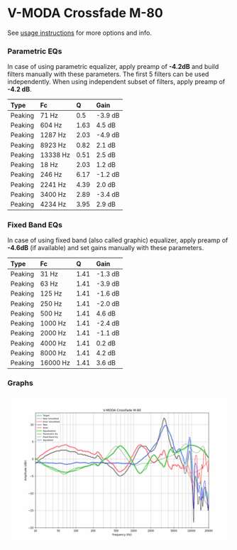 # V-MODA Crossfade M-80
See [usage instructions](https://github.com/jaakkopasanen/AutoEq#usage) for more options and info.

### Parametric EQs
In case of using parametric equalizer, apply preamp of **-4.2dB** and build filters manually
with these parameters. The first 5 filters can be used independently.
When using independent subset of filters, apply preamp of **-4.2 dB**.

| Type    | Fc       |    Q | Gain    |
|:--------|:---------|:-----|:--------|
| Peaking | 71 Hz    | 0.5  | -3.9 dB |
| Peaking | 604 Hz   | 1.63 | 4.5 dB  |
| Peaking | 1287 Hz  | 2.03 | -4.9 dB |
| Peaking | 8923 Hz  | 0.82 | 2.1 dB  |
| Peaking | 13338 Hz | 0.51 | 2.5 dB  |
| Peaking | 18 Hz    | 2.03 | 1.2 dB  |
| Peaking | 246 Hz   | 6.17 | -1.2 dB |
| Peaking | 2241 Hz  | 4.39 | 2.0 dB  |
| Peaking | 3400 Hz  | 2.89 | -3.4 dB |
| Peaking | 4234 Hz  | 3.95 | 2.9 dB  |

### Fixed Band EQs
In case of using fixed band (also called graphic) equalizer, apply preamp of **-4.6dB**
(if available) and set gains manually with these parameters.

| Type    | Fc       |    Q | Gain    |
|:--------|:---------|:-----|:--------|
| Peaking | 31 Hz    | 1.41 | -1.3 dB |
| Peaking | 63 Hz    | 1.41 | -3.9 dB |
| Peaking | 125 Hz   | 1.41 | -1.6 dB |
| Peaking | 250 Hz   | 1.41 | -2.0 dB |
| Peaking | 500 Hz   | 1.41 | 4.6 dB  |
| Peaking | 1000 Hz  | 1.41 | -2.4 dB |
| Peaking | 2000 Hz  | 1.41 | -1.1 dB |
| Peaking | 4000 Hz  | 1.41 | 0.2 dB  |
| Peaking | 8000 Hz  | 1.41 | 4.2 dB  |
| Peaking | 16000 Hz | 1.41 | 3.6 dB  |

### Graphs
![](./V-MODA%20Crossfade%20M-80.png)